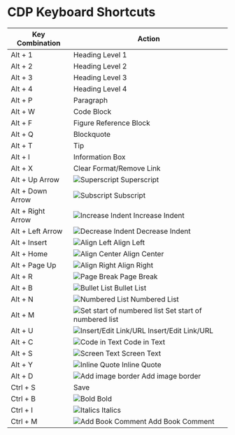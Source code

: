 # CDP Keyboard Shortcuts

Key Combination|Action
---------------|------
Alt + 1 | Heading Level 1
Alt + 2 | Heading Level 2
Alt + 3 | Heading Level 3
Alt + 4 | Heading Level 4
Alt + P | Paragraph
Alt + W | Code Block
Alt + F | Figure Reference Block
Alt + Q | Blockquote
Alt + T | Tip
Alt + I | Information Box
Alt + X | Clear Format/Remove Link
Alt + Up Arrow | ![Superscript](https://github.com/sushantn-packt/CDP-Keyboard-Shortcuts/blob/master/icons/superscript.png)  Superscript
Alt + Down Arrow | ![Subscript](https://github.com/sushantn-packt/CDP-Keyboard-Shortcuts/blob/master/icons/subscript.png) Subscript
Alt + Right Arrow | ![Increase Indent](https://github.com/sushantn-packt/CDP-Keyboard-Shortcuts/blob/master/icons/increase-indent.png) Increase Indent
Alt + Left Arrow | ![Decrease Indent](https://github.com/sushantn-packt/CDP-Keyboard-Shortcuts/blob/master/icons/decrease-indent.png) Decrease Indent
Alt + Insert | ![Align Left](https://github.com/sushantn-packt/CDP-Keyboard-Shortcuts/blob/master/icons/align-left.png) Align Left
Alt + Home | ![Align Center](https://github.com/sushantn-packt/CDP-Keyboard-Shortcuts/blob/master/icons/align-center.png) Align Center
Alt + Page Up | ![Align Right](https://github.com/sushantn-packt/CDP-Keyboard-Shortcuts/blob/master/icons/align-right.png) Align Right
Alt + R | ![Page Break](https://github.com/sushantn-packt/CDP-Keyboard-Shortcuts/blob/master/icons/page-break.png) Page Break
Alt + B | ![Bullet List](https://github.com/sushantn-packt/CDP-Keyboard-Shortcuts/blob/master/icons/bullet.png) Bullet List
Alt + N | ![Numbered List](https://github.com/sushantn-packt/CDP-Keyboard-Shortcuts/blob/master/icons/numbered-bullet.png) Numbered List
Alt + M | ![Set start of numbered list](https://github.com/sushantn-packt/CDP-Keyboard-Shortcuts/blob/master/icons/set-start-of-numbered-list.png) Set start of numbered list
Alt + U | ![Insert/Edit Link/URL](https://github.com/sushantn-packt/CDP-Keyboard-Shortcuts/blob/master/icons/insert-edit-link.png) Insert/Edit Link/URL
Alt + C | ![Code in Text](https://github.com/sushantn-packt/CDP-Keyboard-Shortcuts/blob/master/icons/code.png) Code in Text
Alt + S | ![Screen Text](https://github.com/sushantn-packt/CDP-Keyboard-Shortcuts/blob/master/icons/screen-text.png) Screen Text
Alt + Y | ![Inline Quote](https://github.com/sushantn-packt/CDP-Keyboard-Shortcuts/blob/master/icons/inline-quote.png) Inline Quote
Alt + D | ![Add image border](https://github.com/sushantn-packt/CDP-Keyboard-Shortcuts/blob/master/icons/add-image-border.png) Add image border
Ctrl + S | Save
Ctrl + B | ![Bold](https://github.com/sushantn-packt/CDP-Keyboard-Shortcuts/blob/master/icons/bold.png) Bold
Ctrl + I | ![Italics](https://github.com/sushantn-packt/CDP-Keyboard-Shortcuts/blob/master/icons/italics.png) Italics
Ctrl + M | ![Add Book Comment](https://github.com/sushantn-packt/CDP-Keyboard-Shortcuts/blob/master/icons/add-book-comment.png) Add Book Comment
